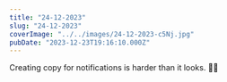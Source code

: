 ```yaml
---
title: "24-12-2023"
slug: "24-12-2023"
coverImage: "../../images/24-12-2023-c5Nj.jpg"
pubDate: "2023-12-23T19:16:10.000Z"
---
```


Creating copy for notifications is harder than it looks. 📝😅
